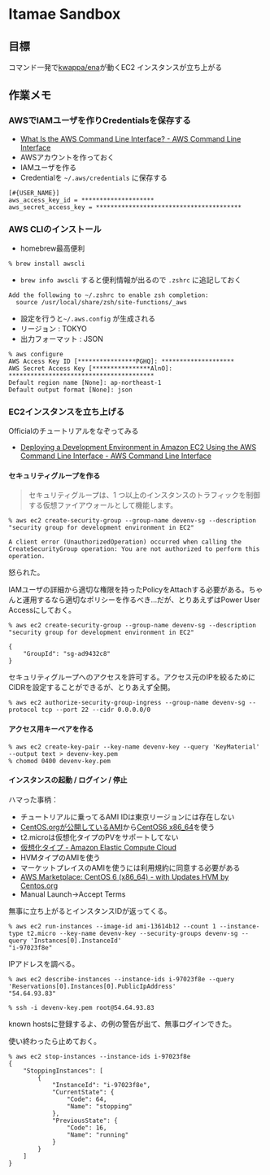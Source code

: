 # Itamae Sandbox

## 目標

コマンド一発で[kwappa/ena](https://github.com/kwappa/ena)が動くEC2 インスタンスが立ち上がる

## 作業メモ

### AWSでIAMユーザを作りCredentialsを保存する

* [What Is the AWS Command Line Interface? - AWS Command Line Interface](http://docs.aws.amazon.com/cli/latest/userguide/cli-chap-welcome.html)
* AWSアカウントを作っておく
* IAMユーザを作る
* Credentialを `~/.aws/credentials` に保存する

```
[#{USER_NAME}]
aws_access_key_id = ********************
aws_secret_access_key = ****************************************
```

### AWS CLIのインストール

* homebrew最高便利

```
% brew install awscli
```

* `brew info awscli` すると便利情報が出るので `.zshrc` に追記しておく

```
Add the following to ~/.zshrc to enable zsh completion:
  source /usr/local/share/zsh/site-functions/_aws
```

* 設定を行うと`~/.aws.config` が生成される
 * リージョン : TOKYO
 * 出力フォーマット : JSON

```
% aws configure
AWS Access Key ID [****************PGHQ]: ********************
AWS Secret Access Key [****************AlnO]: ****************************************
Default region name [None]: ap-northeast-1
Default output format [None]: json
```

### EC2インスタンスを立ち上げる

Officialのチュートリアルをなぞってみる

* [Deploying a Development Environment in Amazon EC2 Using the AWS Command Line Interface - AWS Command Line Interface](http://docs.aws.amazon.com/cli/latest/userguide/tutorial-ec2-ubuntu.html)

#### セキュリティグループを作る

> セキュリティグループは、1 つ以上のインスタンスのトラフィックを制御する仮想ファイアウォールとして機能します。

```
% aws ec2 create-security-group --group-name devenv-sg --description "security group for development environment in EC2"

A client error (UnauthorizedOperation) occurred when calling the CreateSecurityGroup operation: You are not authorized to perform this operation.
```

怒られた。

IAMユーザの詳細から適切な権限を持ったPolicyをAttachする必要がある。ちゃんと運用するなら適切なポリシーを作るべき…だが、とりあえずはPower User Accessにしておく。

```
% aws ec2 create-security-group --group-name devenv-sg --description "security group for development environment in EC2"

{
    "GroupId": "sg-ad9432c8"
}
```

セキュリティグループへのアクセスを許可する。アクセス元のIPを絞るためにCIDRを設定することができるが、とりあえず全開。

```
% aws ec2 authorize-security-group-ingress --group-name devenv-sg --protocol tcp --port 22 --cidr 0.0.0.0/0
```

#### アクセス用キーペアを作る

```
% aws ec2 create-key-pair --key-name devenv-key --query 'KeyMaterial' --output text > devenv-key.pem
% chomod 0400 devenv-key.pem
```

#### インスタンスの起動 / ログイン / 停止

ハマった事柄：

* チュートリアルに乗ってるAMI IDは東京リージョンには存在しない
 * [CentOS.orgが公開しているAMI](http://wiki.centos.org/Cloud/AWS)から[CentOS6 x86_64](https://aws.amazon.com/marketplace/pp/B00NQAYLWO)を使う
* t2.microは仮想化タイプのPVをサポートしてない
 * [仮想化タイプ - Amazon Elastic Compute Cloud](http://docs.aws.amazon.com/ja_jp/AWSEC2/latest/UserGuide/virtualization_types.html)
 * HVMタイプのAMIを使う
* マーケットプレイスのAMIを使うには利用規約に同意する必要がある
 * [AWS Marketplace: CentOS 6 (x86_64) - with Updates HVM by Centos.org](https://aws.amazon.com/marketplace/ordering/ref=dtl_psb_continue?ie=UTF8&productId=74e73035-3435-48d6-88e0-89cc02ad83ee&region=ap-northeast-1)
 * Manual Launch→Accept Terms

無事に立ち上がるとインスタンスIDが返ってくる。

```
% aws ec2 run-instances --image-id ami-13614b12 --count 1 --instance-type t2.micro --key-name devenv-key --security-groups devenv-sg --query 'Instances[0].InstanceId'
"i-97023f8e"
```

IPアドレスを調べる。

```
% aws ec2 describe-instances --instance-ids i-97023f8e --query 'Reservations[0].Instances[0].PublicIpAddress'
"54.64.93.83"
```

```
% ssh -i devenv-key.pem root@54.64.93.83
```

known hostsに登録するよ、の例の警告が出て、無事ログインできた。

使い終わったら止めておく。

```
% aws ec2 stop-instances --instance-ids i-97023f8e
{
    "StoppingInstances": [
        {
            "InstanceId": "i-97023f8e", 
            "CurrentState": {
                "Code": 64, 
                "Name": "stopping"
            }, 
            "PreviousState": {
                "Code": 16, 
                "Name": "running"
            }
        }
    ]
}
```
